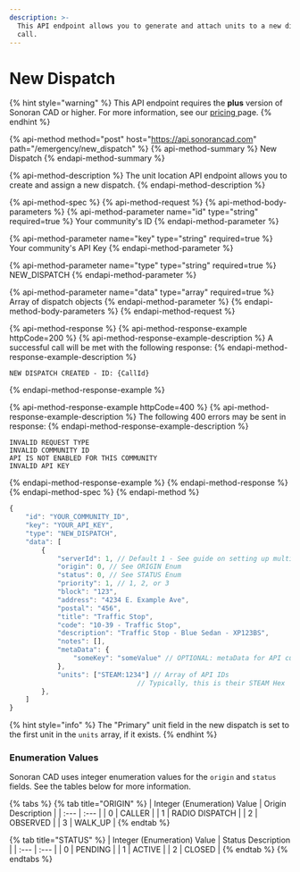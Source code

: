 ```yaml
---
description: >-
  This API endpoint allows you to generate and attach units to a new dispatch
  call.
---
```


# New Dispatch

{% hint style="warning" %}
This API endpoint requires the **plus** version of Sonoran CAD or higher. For more information, see our [pricing ](../../../../pricing/faq/)page.
{% endhint %}

{% api-method method="post" host="https://api.sonorancad.com" path="/emergency/new\_dispatch" %}
{% api-method-summary %}
New Dispatch
{% endapi-method-summary %}

{% api-method-description %}
The unit location API endpoint allows you to create and assign a new dispatch.
{% endapi-method-description %}

{% api-method-spec %}
{% api-method-request %}
{% api-method-body-parameters %}
{% api-method-parameter name="id" type="string" required=true %}
Your community's ID
{% endapi-method-parameter %}

{% api-method-parameter name="key" type="string" required=true %}
Your community's API Key
{% endapi-method-parameter %}

{% api-method-parameter name="type" type="string" required=true %}
NEW\_DISPATCH
{% endapi-method-parameter %}

{% api-method-parameter name="data" type="array" required=true %}
Array of dispatch objects
{% endapi-method-parameter %}
{% endapi-method-body-parameters %}
{% endapi-method-request %}

{% api-method-response %}
{% api-method-response-example httpCode=200 %}
{% api-method-response-example-description %}
A successful call will be met with the following response:
{% endapi-method-response-example-description %}

```
NEW DISPATCH CREATED - ID: {CallId}
```
{% endapi-method-response-example %}

{% api-method-response-example httpCode=400 %}
{% api-method-response-example-description %}
The following 400 errors may be sent in response:
{% endapi-method-response-example-description %}

```http
INVALID REQUEST TYPE
INVALID COMMUNITY ID
API IS NOT ENABLED FOR THIS COMMUNITY
INVALID API KEY
```
{% endapi-method-response-example %}
{% endapi-method-response %}
{% endapi-method-spec %}
{% endapi-method %}

```javascript
{
    "id": "YOUR_COMMUNITY_ID",
    "key": "YOUR_API_KEY",
    "type": "NEW_DISPATCH",
    "data": [
        {
            "serverId": 1, // Default 1 - See guide on setting up multiple servers
            "origin": 0, // See ORIGIN Enum
            "status": 0, // See STATUS Enum
            "priority": 1, // 1, 2, or 3
            "block": "123",
            "address": "4234 E. Example Ave",
            "postal": "456",
            "title": "Traffic Stop",
            "code": "10-39 - Traffic Stop",
            "description": "Traffic Stop - Blue Sedan - XP123BS",
            "notes": [],
            "metaData": {
                "someKey": "someValue" // OPTIONAL: metaData for API custom storage
            },
            "units": ["STEAM:1234"] // Array of API IDs
                                // Typically, this is their STEAM Hex
        },
    ]
}
```

{% hint style="info" %}
The "Primary" unit field in the new dispatch is set to the first unit in the `units` array, if it exists.
{% endhint %}

### Enumeration Values

Sonoran CAD uses integer enumeration values for the `origin` and `status` fields. See the tables below for more information.

{% tabs %}
{% tab title="ORIGIN" %}
| Integer \(Enumeration\) Value | Origin Description |
| :--- | :--- |
| 0 | CALLER |
| 1 | RADIO DISPATCH |
| 2 | OBSERVED |
| 3 | WALK\_UP |
{% endtab %}

{% tab title="STATUS" %}
| Integer \(Enumeration\) Value | Status Description |
| :--- | :--- |
| 0 | PENDING |
| 1 | ACTIVE |
| 2 | CLOSED |
{% endtab %}
{% endtabs %}

